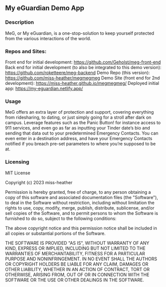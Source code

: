 ## My eGuardian Demo App

### Description 
MeG, or My eGuardian, is a one-stop-solution to keep yourself protected from the various interactions of the world. 

### Repos and Sites:
Front end for initial development: https://github.com/Geholst/meg-front-end 
Back end for initial development (to also be integrated to this demo version): https://github.com/roketteere/meg-backend 
Demo Repo (this version): https://github.com/miss-heather/megmegmeg 
Demo Site (front end for 2nd development): https://miss-heather.github.io/megmegmeg/ 
Deployed initial app: https://my-eguardian.netlify.app/ 

### Usage
MeG offers an extra layer of protection and support, covering everything from ridesharing, to dating, or just simply going for a stroll after dark on campus.
Leverage features such as the Panic Button! for instance access to 911 services, and even go as far as inputting your Tinder date’s bio  and sending that data out to your predetermined Emergency Contacts.
You can even enter in a destination address, and have your Emergency Contacts notified if you breach pre-set parameters to where you’re supposed to be at. 

### Licensing
MIT License

Copyright (c) 2023 miss-heather

Permission is hereby granted, free of charge, to any person obtaining a copy
of this software and associated documentation files (the "Software"), to deal
in the Software without restriction, including without limitation the rights
to use, copy, modify, merge, publish, distribute, sublicense, and/or sell
copies of the Software, and to permit persons to whom the Software is
furnished to do so, subject to the following conditions:

The above copyright notice and this permission notice shall be included in all
copies or substantial portions of the Software.

THE SOFTWARE IS PROVIDED "AS IS", WITHOUT WARRANTY OF ANY KIND, EXPRESS OR
IMPLIED, INCLUDING BUT NOT LIMITED TO THE WARRANTIES OF MERCHANTABILITY,
FITNESS FOR A PARTICULAR PURPOSE AND NONINFRINGEMENT. IN NO EVENT SHALL THE
AUTHORS OR COPYRIGHT HOLDERS BE LIABLE FOR ANY CLAIM, DAMAGES OR OTHER
LIABILITY, WHETHER IN AN ACTION OF CONTRACT, TORT OR OTHERWISE, ARISING FROM,
OUT OF OR IN CONNECTION WITH THE SOFTWARE OR THE USE OR OTHER DEALINGS IN THE
SOFTWARE.

